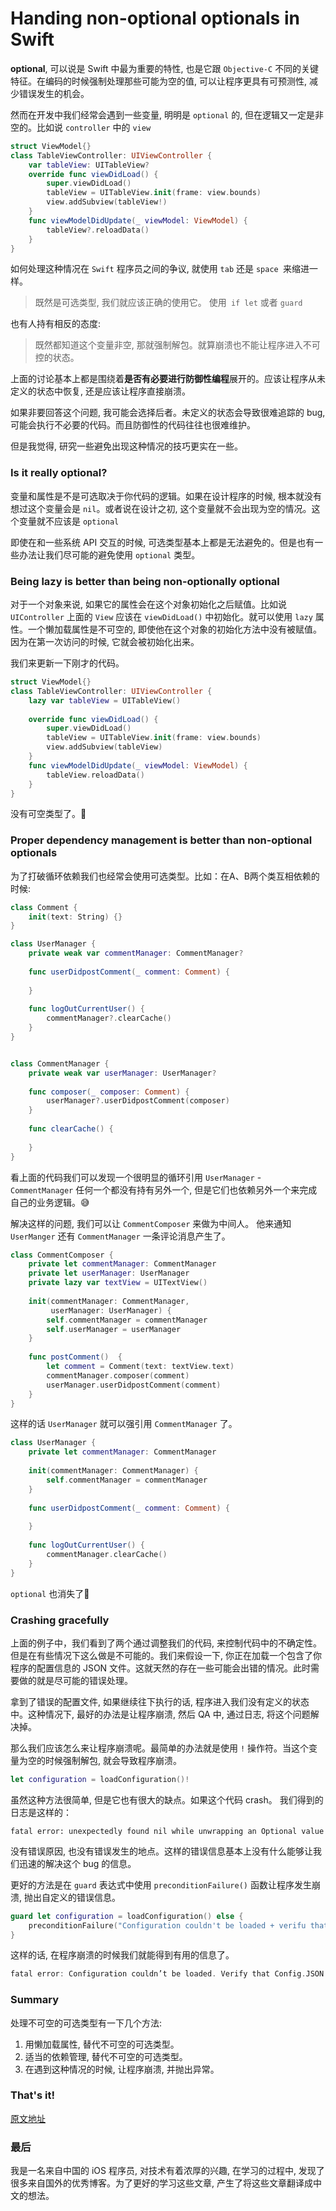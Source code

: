 # Handing non-optional optionals in Swift


**optional**, 可以说是 Swift 中最为重要的特性, 也是它跟 `Objective-C` 不同的关键特征。在编码的时候强制处理那些可能为空的值, 可以让程序更具有可预测性, 减少错误发生的机会。

然而在开发中我们经常会遇到一些变量, 明明是 `optional` 的, 但在逻辑又一定是非空的。比如说 `controller` 中的 `view`

```swift
struct ViewModel{}
class TableViewController: UIViewController {
    var tableView: UITableView?
    override func viewDidLoad() {
        super.viewDidLoad()
        tableView = UITableView.init(frame: view.bounds)
        view.addSubview(tableView!)
    }
    func viewModelDidUpdate(_ viewModel: ViewModel) {
        tableView?.reloadData()
    }
}
```

如何处理这种情况在 `Swift` 程序员之间的争议, 就使用 `tab` 还是 `space `来缩进一样。

> 既然是可选类型, 我们就应该正确的使用它。 使用` if let` 或者 `guard`

也有人持有相反的态度: 

> 既然都知道这个变量非空, 那就强制解包。就算崩溃也不能让程序进入不可控的状态。

上面的讨论基本上都是围绕着**是否有必要进行防御性编程**展开的。应该让程序从未定义的状态中恢复, 还是应该让程序直接崩溃。

如果非要回答这个问题, 我可能会选择后者。未定义的状态会导致很难追踪的 bug, 可能会执行不必要的代码。而且防御性的代码往往也很难维护。

但是我觉得, 研究一些避免出现这种情况的技巧更实在一些。


### Is it really optional?

变量和属性是不是可选取决于你代码的逻辑。如果在设计程序的时候, 根本就没有想过这个变量会是 `nil`。或者说在设计之初, 这个变量就不会出现为空的情况。这个变量就不应该是 `optional` 

即使在和一些系统 API 交互的时候, 可选类型基本上都是无法避免的。但是也有一些办法让我们尽可能的避免使用 `optional` 类型。

### Being lazy is better than being non-optionally optional

对于一个对象来说, 如果它的属性会在这个对象初始化之后赋值。比如说 `UIController` 上面的 `View` 应该在 `viewDidLoad()` 中初始化。就可以使用 `lazy` 属性。一个懒加载属性是不可空的, 即使他在这个对象的初始化方法中没有被赋值。因为在第一次访问的时候, 它就会被初始化出来。

我们来更新一下刚才的代码。

```swift
struct ViewModel{}
class TableViewController: UIViewController {
    lazy var tableView = UITableView()
    
    override func viewDidLoad() {
        super.viewDidLoad()
        tableView = UITableView.init(frame: view.bounds)
        view.addSubview(tableView)
    }
    func viewModelDidUpdate(_ viewModel: ViewModel) {
        tableView.reloadData()
    }
}
```

没有可空类型了。🎉

### Proper dependency management is better than non-optional optionals


为了打破循环依赖我们也经常会使用可选类型。比如：在A、B两个类互相依赖的时候: 

```swift
class Comment {
    init(text: String) {}
}

class UserManager {
    private weak var commentManager: CommentManager?
    
    func userDidpostComment(_ comment: Comment) {
        
    }
    
    func logOutCurrentUser() {
        commentManager?.clearCache()
    }
}


class CommentManager {
    private weak var userManager: UserManager?
    
    func composer(_ composer: Comment) {
        userManager?.userDidpostComment(composer)
    }
    
    func clearCache() {
        
    }
}

```

看上面的代码我们可以发现一个很明显的循环引用 `UserManager` - `CommentManager` 任何一个都没有持有另外一个, 但是它们也依赖另外一个来完成自己的业务逻辑。😅


解决这样的问题, 我们可以让 `CommentComposer` 来做为中间人。 他来通知 `UserManger` 还有 `CommentManager` 一条评论消息产生了。

```swift
class CommentComposer {
    private let commentManager: CommentManager
    private let userManager: UserManager
    private lazy var textView = UITextView()
    
    init(commentManager: CommentManager,
         userManager: UserManager) {
        self.commentManager = commentManager
        self.userManager = userManager
    }
    
    func postComment()  {
        let comment = Comment(text: textView.text)
        commentManager.composer(comment)
        userManager.userDidpostComment(comment)
    }
}
```

这样的话 `UserManager` 就可以强引用 `CommentManager` 了。

```swift
class UserManager {
    private let commentManager: CommentManager
    
    init(commentManager: CommentManager) {
        self.commentManager = commentManager
    }
    
    func userDidpostComment(_ comment: Comment) {
        
    }
    
    func logOutCurrentUser() {
        commentManager.clearCache()
    }
}
```

`optional` 也消失了🎉

### Crashing gracefully

上面的例子中，我们看到了两个通过调整我们的代码, 来控制代码中的不确定性。但是在有些情况下这么做是不可能的。我们来假设一下, 你正在加载一个包含了你程序的配置信息的 JSON 文件。这就天然的存在一些可能会出错的情况。此时需要做的就是尽可能的错误处理。

拿到了错误的配置文件, 如果继续往下执行的话, 程序进入我们没有定义的状态中。这种情况下, 最好的办法是让程序崩溃, 然后 QA 中, 通过日志, 将这个问题解决掉。

那么我们应该怎么来让程序崩溃呢。最简单的办法就是使用 `!` 操作符。当这个变量为空的时候强制解包, 就会导致程序崩溃。

```swift
let configuration = loadConfiguration()!
```

虽然这种方法很简单, 但是它也有很大的缺点。如果这个代码 crash。 我们得到的日志是这样的：

```
fatal error: unexpectedly found nil while unwrapping an Optional value
```

没有错误原因, 也没有错误发生的地点。这样的错误信息基本上没有什么能够让我们迅速的解决这个 bug 的信息。

更好的方法是在 `guard` 表达式中使用 `preconditionFailure()` 函数让程序发生崩溃, 抛出自定义的错误信息。

```swift
guard let configuration = loadConfiguration() else {
    preconditionFailure("Configuration couldn't be loaded + verifu that Config.JSON is valid")
}
```

这样的话, 在程序崩溃的时候我们就能得到有用的信息了。

```swift
fatal error: Configuration couldn’t be loaded. Verify that Config.JSON is valid.: file /Users/John/AmazingApp/Sources/AppDelegate.swift, line 17
```

### Summary

处理不可空的可选类型有一下几个方法:

1. 用懒加载属性, 替代不可空的可选类型。
2. 适当的依赖管理, 替代不可空的可选类型。
3. 在遇到这种情况的时候, 让程序崩溃, 并抛出异常。


### That's it!
[原文地址](https://medium.com/@johnsundell/handling-non-optional-optionals-in-swift-e5706390f56f)

### 最后

我是一名来自中国的 iOS 程序员, 对技术有着浓厚的兴趣, 在学习的过程中, 发现了很多来自国外的优秀博客。为了更好的学习这些文章, 产生了将这些文章翻译成中文的想法。

